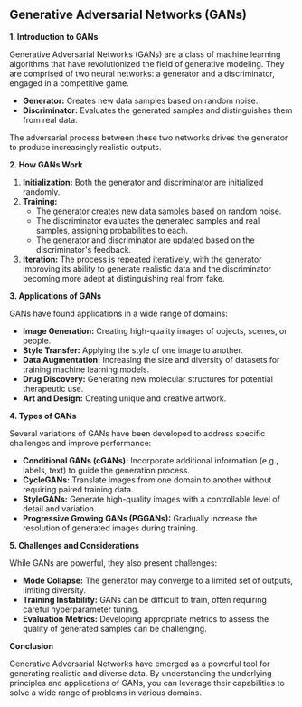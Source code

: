 ## Generative Adversarial Networks (GANs)

**1. Introduction to GANs**

Generative Adversarial Networks (GANs) are a class of machine learning algorithms that have revolutionized the field of generative modeling. They are comprised of two neural networks: a generator and a discriminator, engaged in a competitive game.

* **Generator:** Creates new data samples based on random noise.
* **Discriminator:** Evaluates the generated samples and distinguishes them from real data.

The adversarial process between these two networks drives the generator to produce increasingly realistic outputs.

**2. How GANs Work**

1. **Initialization:** Both the generator and discriminator are initialized randomly.
2. **Training:**
   * The generator creates new data samples based on random noise.
   * The discriminator evaluates the generated samples and real samples, assigning probabilities to each.
   * The generator and discriminator are updated based on the discriminator's feedback.
3. **Iteration:** The process is repeated iteratively, with the generator improving its ability to generate realistic data and the discriminator becoming more adept at distinguishing real from fake.

**3. Applications of GANs**

GANs have found applications in a wide range of domains:

* **Image Generation:** Creating high-quality images of objects, scenes, or people.
* **Style Transfer:** Applying the style of one image to another.
* **Data Augmentation:** Increasing the size and diversity of datasets for training machine learning models.
* **Drug Discovery:** Generating new molecular structures for potential therapeutic use.
* **Art and Design:** Creating unique and creative artwork.

**4. Types of GANs**

Several variations of GANs have been developed to address specific challenges and improve performance:

* **Conditional GANs (cGANs):** Incorporate additional information (e.g., labels, text) to guide the generation process.
* **CycleGANs:** Translate images from one domain to another without requiring paired training data.
* **StyleGANs:** Generate high-quality images with a controllable level of detail and variation.
* **Progressive Growing GANs (PGGANs):** Gradually increase the resolution of generated images during training.

**5. Challenges and Considerations**

While GANs are powerful, they also present challenges:

* **Mode Collapse:** The generator may converge to a limited set of outputs, limiting diversity.
* **Training Instability:** GANs can be difficult to train, often requiring careful hyperparameter tuning.
* **Evaluation Metrics:** Developing appropriate metrics to assess the quality of generated samples can be challenging.

**Conclusion**

Generative Adversarial Networks have emerged as a powerful tool for generating realistic and diverse data. By understanding the underlying principles and applications of GANs, you can leverage their capabilities to solve a wide range of problems in various domains.

